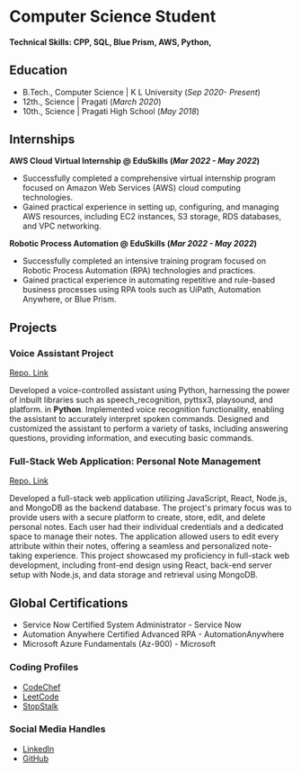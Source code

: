 # Computer Science Student

#### Technical Skills: CPP, SQL, Blue Prism, AWS, Python, 

## Education
- B.Tech., Computer Science | K L University (_Sep 2020- Present_)								       		
- 12th., Science	          | Pragati (_March 2020_)	 			        		
- 10th., Science            | Pragati High School (_May 2018_)

## Internships
**AWS Cloud Virtual Internship @  EduSkills (_Mar 2022 - May 2022_)**
- Successfully completed a comprehensive virtual internship program focused on Amazon Web Services (AWS) cloud computing technologies.
- Gained practical experience in setting up, configuring, and managing AWS resources, including EC2 instances, S3 storage, RDS databases, and VPC networking.

**Robotic Process Automation @ EduSkills (_Mar 2022 - May 2022_)**
- Successfully completed an intensive training program focused on Robotic Process Automation (RPA) technologies and practices.
- Gained practical experience in automating repetitive and rule-based business processes using RPA tools such as UiPath, Automation Anywhere, or Blue Prism.

## Projects
### Voice Assistant Project
[Repo. Link](https://github.com/VenkataPraveen-09/JarvisPy)

Developed a voice-controlled assistant using Python, harnessing the power of inbuilt libraries such as speech_recognition, pyttsx3, playsound, and platform. in **Python**. Implemented voice recognition functionality, enabling the assistant to accurately interpret spoken commands. Designed and customized the assistant to perform a variety of tasks, including answering questions, providing information, and executing basic commands.

### Full-Stack Web Application: Personal Note Management
[Repo. Link](https://github.com/VenkataPraveen-09/Notes)

Developed a full-stack web application utilizing JavaScript, React, Node.js, and MongoDB as the backend database. The project's primary focus was to provide users with a secure platform to create, store, edit, and delete personal notes. Each user had their individual credentials and a dedicated space to manage their notes. The application allowed users to edit every attribute within their notes, offering a seamless and personalized note-taking experience. This project showcased my proficiency in full-stack web development, including front-end design using React, back-end server setup with Node.js, and data storage and retrieval using MongoDB.

## Global Certifications
- Service Now Certified System Administrator - Service Now
- Automation Anywhere Certified Advanced RPA - AutomationAnywhere
- Microsoft Azure Fundamentals (Az-900) - Microsoft

### Coding Profiles
- [CodeChef](https://www.codechef.com/users/venkat0999)
- [LeetCode](https://leetcode.com/venkat099)
- [StopStalk](https://www.stopstalk.com/user/profile/venkat0999)

### Social Media Handles
- [LinkedIn](https://www.linkedin.com/in/venkatapraveenvundavalli/)
- [GitHub](https://github.com/VenkataPraveen-09)
